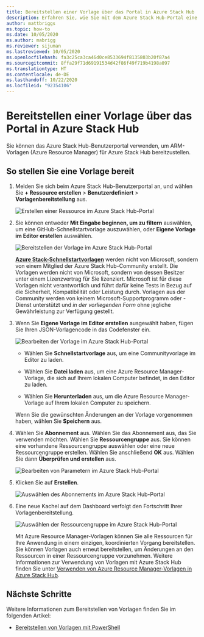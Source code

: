 ```yaml
---
title: Bereitstellen einer Vorlage über das Portal in Azure Stack Hub
description: Erfahren Sie, wie Sie mit dem Azure Stack Hub-Portal eine Vorlage bereitstellen.
author: mattbriggs
ms.topic: how-to
ms.date: 10/05/2020
ms.author: mabrigg
ms.reviewer: sijuman
ms.lastreviewed: 10/05/2020
ms.openlocfilehash: fa3c25ca3ca46d0ce8533694f8135803b20f87a4
ms.sourcegitcommit: 8ffa29f71d69191534d42f86f49f719b4198a097
ms.translationtype: HT
ms.contentlocale: de-DE
ms.lasthandoff: 10/22/2020
ms.locfileid: "92354106"
---
```

# <a name="deploy-a-template-using-the-portal-in-azure-stack-hub"></a>Bereitstellen einer Vorlage über das Portal in Azure Stack Hub

Sie können das Azure Stack Hub-Benutzerportal verwenden, um ARM-Vorlagen (Azure Resource Manager) für Azure Stack Hub bereitzustellen.

## <a name="to-deploy-a-template"></a>So stellen Sie eine Vorlage bereit

1. Melden Sie sich beim Azure Stack Hub-Benutzerportal an, und wählen Sie **+ Ressource erstellen** > **Benutzerdefiniert** > **Vorlagenbereitstellung** aus.

   ![Erstellen einer Ressource im Azure Stack Hub-Portal](media/azure-stack-deploy-template-portal/template-deploy1a.png)

2. Sie können entweder **Mit Eingabe beginnen, um zu filtern** auswählen, um eine GitHub-Schnellstartvorlage auszuwählen, oder **Eigene Vorlage im Editor erstellen** auswählen.

   ![Bereitstellen der Vorlage im Azure Stack Hub-Portal](media/azure-stack-deploy-template-portal/template-deploy2a.png)

    [**Azure Stack-Schnellstartvorlagen**](https://github.com/Azure/AzureStack-QuickStart-Templates) werden nicht von Microsoft, sondern von einem Mitglied der Azure Stack Hub-Community erstellt. Die Vorlagen werden nicht von Microsoft, sondern von dessen Besitzer unter einem Lizenzvertrag für Sie lizenziert. Microsoft ist für diese Vorlagen nicht verantwortlich und führt dafür keine Tests in Bezug auf die Sicherheit, Kompatibilität oder Leistung durch. Vorlagen aus der Community werden von keinem Microsoft-Supportprogramm oder -Dienst unterstützt und *in der vorliegenden Form* ohne jegliche Gewährleistung zur Verfügung gestellt.

3. Wenn Sie **Eigene Vorlage im Editor erstellen** ausgewählt haben, fügen Sie Ihren JSON-Vorlagencode in das Codefenster ein.

   ![Bearbeiten der Vorlage im Azure Stack Hub-Portal](media/azure-stack-deploy-template-portal/template-deploy3a.png)

    - Wählen Sie **Schnellstartvorlage** aus, um eine Communityvorlage im Editor zu laden.

    - Wählen Sie **Datei laden** aus, um eine Azure Resource Manager-Vorlage, die sich auf Ihrem lokalen Computer befindet, in den Editor zu laden.

    - Wählen Sie **Herunterladen** aus, um die Azure Resource Manager-Vorlage auf Ihrem lokalen Computer zu speichern.

    Wenn Sie die gewünschten Änderungen an der Vorlage vorgenommen haben, wählen Sie **Speichern** aus.

4. Wählen Sie **Abonnement** aus. Wählen Sie das Abonnement aus, das Sie verwenden möchten. Wählen Sie **Ressourcengruppe** aus. Sie können eine vorhandene Ressourcengruppe auswählen oder eine neue Ressourcengruppe erstellen. Wählen Sie anschließend **OK** aus. Wählen Sie dann **Überprüfen und erstellen** aus.

   ![Bearbeiten von Parametern im Azure Stack Hub-Portal](media/azure-stack-deploy-template-portal/template-deploy4a.png)

5. Klicken Sie auf **Erstellen**.

   ![Auswählen des Abonnements im Azure Stack Hub-Portal](media/azure-stack-deploy-template-portal/template-deploy5a.png)

6. Eine neue Kachel auf dem Dashboard verfolgt den Fortschritt Ihrer Vorlagenbereitstellung.

   ![Auswählen der Ressourcengruppe im Azure Stack Hub-Portal](media/azure-stack-deploy-template-portal/template-deploy6a.png)

   Mit Azure Resource Manager-Vorlagen können Sie alle Ressourcen für Ihre Anwendung in einem einzigen, koordinierten Vorgang bereitstellen. Sie können Vorlagen auch erneut bereitstellen, um Änderungen an den Ressourcen in einer Ressourcengruppe vorzunehmen. Weitere Informationen zur Verwendung von Vorlagen mit Azure Stack Hub finden Sie unter [Verwenden von Azure Resource Manager-Vorlagen in Azure Stack Hub](azure-stack-arm-templates.md).

## <a name="next-steps"></a>Nächste Schritte

Weitere Informationen zum Bereitstellen von Vorlagen finden Sie im folgenden Artikel:

- [Bereitstellen von Vorlagen mit PowerShell](azure-stack-deploy-template-powershell.md)
